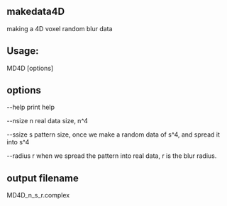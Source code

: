 ## makedata4D

making a 4D voxel random blur data 

## Usage:

MD4D [options]

## options

--help           print help

--nsize  n      real data size, n^4
  
--ssize  s      pattern size, once we make a random data of s^4, and spread it into s^4
  
--radius r     when we spread the pattern into real data, r is the blur radius.

## output filename 
MD4D_n_s_r.complex
